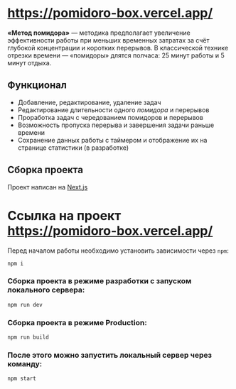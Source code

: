 
# https://pomidoro-box.vercel.app/

**«Метод помидора»** —  методика предполагает увеличение эффективности работы при меньших временных затратах за счёт глубокой концентрации и коротких перерывов. В классической технике отрезки времени — «помидоры» длятся полчаса: 25 минут работы и 5 минут отдыха.

## Функционал

- Добавление, редактирование, удаление задач
- Редактирование длительности одного _помидора_ и перерывов
- Проработка задач с чередованием помидоров и перерывов
- Возможность пропуска перерыва и завершения задачи раньше времени
- Сохранение данных работы с таймером и отображение их на странице статистики (в разработке)

## Сборка проекта

Проект написан на [Next.js](https://github.com/vercel/next.js)

# Ссылка на проект https://pomidoro-box.vercel.app/

Перед началом работы необходимо установить зависимости через `npm`:

```
npm i
```

### Сборка проекта в режиме разработки с запуском локального сервера:

```
npm run dev
```

### Сборка проекта в режиме Production:

```
npm run build
```

### После этого можно запустить локальный сервер через команду:

```
npm start
```
